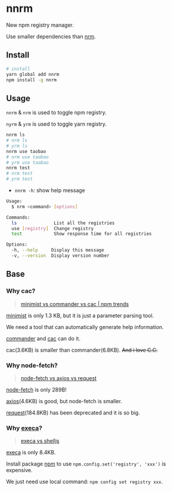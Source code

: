# nnrm

New npm registry manager.

Use smaller dependencies than [nrm](https://github.com/Pana/nrm).

## Install

```sh
# install
yarn global add nnrm
npm install -g nnrm
```

## Usage

`nnrm` & `nrm` is used to toggle npm registry.

`nyrm` & `yrm` is used to toggle yarn registry.

```sh
nnrm ls
# nrm ls
# yrm ls
nnrm use taobao
# nrm use taobao
# yrm use taobao
nnrm test
# nrm test
# yrm test
```

- `nnrm -h`: show help message

```bash
Usage:
  $ nrm <command> [options]

Commands:
  ls              List all the registries
  use [registry]  Change registry
  test            Show response time for all registries

Options:
  -h, --help     Display this message
  -v, --version  Display version number
```

## Base

### Why cac?

> [minimist vs commander vs cac | npm trends](https://www.npmtrends.com/minimist-vs-commander-vs-cac)

[minimist](https://github.com/substack/minimist) is only 1.3 KB, but it is just a parameter parsing tool.

We need a tool that can automatically generate help information.

[commander](https://github.com/tj/commander.js) and [cac](https://github.com/cacjs/cac) can do it.

cac(3.6KB) is smaller than commander(6.8KB). ~~And i love C.C.~~

### Why node-fetch?

> [node-fetch vs axios vs request](https://www.npmtrends.com/node-fetch-vs-axios-vs-request)

[node-fetch](https://github.com/node-fetch/node-fetch) is only 289B!

[axios](https://github.com/axios/axios)(4.6KB) is good, but node-fetch is smaller.

[request](https://github.com/request/request)(184.8KB) has been deprecated and it is so big.

### Why [execa](https://github.com/sindresorhus/execa)?

> [execa vs shelljs](https://www.npmtrends.com/execa-vs-shelljs)

[execa](https://github.com/sindresorhus/execa) is only 8.4KB.

Install package [npm](https://www.npmjs.com/package/npm) to use `npm.config.set('registry', 'xxx')` is expensive.

We just need use local command: `npm config set registry xxx`.
